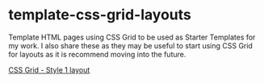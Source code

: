 # template-css-grid-layouts
Template HTML pages using CSS Grid to be used as Starter Templates for my work. I also share these as they may be useful to start using CSS Grid for layouts as it is recommend moving into the future.


[CSS Grid - Style 1 layout](grid1.html)

